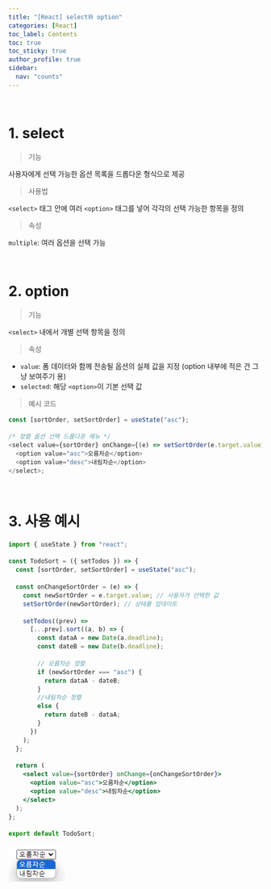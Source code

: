 ```yaml
---
title: "[React] select와 option"
categories: [React]
toc_label: Contents
toc: true
toc_sticky: true
author_profile: true
sidebar:
  nav: "counts"
---
```


<br>

# 1. select

> 기능

사용자에게 선택 가능한 옵션 목록을 드롭다운 형식으로 제공

> 사용법

`<select>` 태그 안에 여러 `<option>` 태그를 넣어 각각의 선택 가능한 항목을 정의

> 속성

`multiple`: 여러 옵션을 선택 가능

<br>

# 2. option

> 기능

`<select>` 내에서 개별 선택 항목을 정의

> 속성

- `value`: 폼 데이터와 함께 전송될 옵션의 실제 값을 지정 (option 내부에 적은 건 그냥 보여주기 용)
- `selected`: 해당 `<option>`이 기본 선택 값

> 예시 코드

```js
const [sortOrder, setSortOrder] = useState("asc");

/* 정렬 옵션 선택 드롭다운 메뉴 */
<select value={sortOrder} onChange={(e) => setSortOrder(e.target.value)}>
  <option value="asc">오름차순</option>
  <option value="desc">내림차순</option>
</select>;
```

<br>

# 3. 사용 예시

```jsx
import { useState } from "react";

const TodoSort = ({ setTodos }) => {
  const [sortOrder, setSortOrder] = useState("asc");

  const onChangeSortOrder = (e) => {
    const newSortOrder = e.target.value; // 사용자가 선택한 값
    setSortOrder(newSortOrder); // 상태를 업데이트

    setTodos((prev) =>
      [...prev].sort((a, b) => {
        const dataA = new Date(a.deadline);
        const dateB = new Date(b.deadline);

        // 오름차순 정렬
        if (newSortOrder === "asc") {
          return dataA - dateB;
        }
        //내림차순 정렬
        else {
          return dateB - dataA;
        }
      })
    );
  };

  return (
    <select value={sortOrder} onChange={onChangeSortOrder}>
      <option value="asc">오름차순</option>
      <option value="desc">내림차순</option>
    </select>
  );
};

export default TodoSort;
```

![](/assets/images/2024/2024-07-12-20-03-15.png)

<br>
